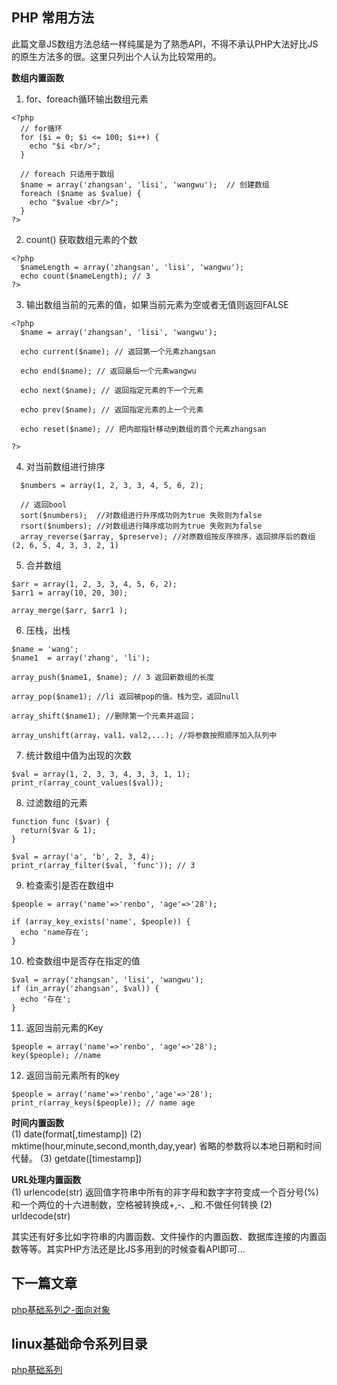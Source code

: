 ## PHP 常用方法

此篇文章JS数组方法总结一样纯属是为了熟悉API，不得不承认PHP大法好比JS的原生方法多的很。这里只列出个人认为比较常用的。<br/>

**数组内置函数**<br/>

1. for、foreach循环输出数组元素<br/>
```
<?php 
  // for循环
  for ($i = 0; $i <= 100; $i++) {
    echo "$i <br/>";
  } 

  // foreach 只适用于数组
  $name = array('zhangsan', 'lisi', 'wangwu');  // 创建数组
  foreach ($name as $value) {
    echo "$value <br/>";
  }
?>
```

2. count() 获取数组元素的个数 <br/>
```
<?php
  $nameLength = array('zhangsan', 'lisi', 'wangwu');
  echo count($nameLength); // 3
?>
```

3. 输出数组当前的元素的值，如果当前元素为空或者无值则返回FALSE <br/>
``` 
<?php
  $name = array('zhangsan', 'lisi', 'wangwu');

  echo current($name); // 返回第一个元素zhangsan 

  echo end($name); // 返回最后一个元素wangwu

  echo next($name); // 返回指定元素的下一个元素

  echo prev($name); // 返回指定元素的上一个元素

  echo reset($name); // 把内部指针移动到数组的首个元素zhangsan

?>
```

4. 对当前数组进行排序<br/>
```
  $numbers = array(1, 2, 3, 3, 4, 5, 6, 2);

  // 返回bool
  sort($numbers);  //对数组进行升序成功则为true 失败则为false
  rsort($numbers); //对数组进行降序成功则为true 失败则为false
  array_reverse($array, $preserve); //对原数组按反序排序，返回排序后的数组(2, 6, 5, 4, 3, 3, 2, 1)
```

5. 合并数组<br/>
```
$arr = array(1, 2, 3, 3, 4, 5, 6, 2);
$arr1 = array(10, 20, 30);

array_merge($arr, $arr1 );
```

6. 压栈，出栈<br/>
```
$name = 'wang';
$name1  = array('zhang', 'li');

array_push($name1, $name); // 3 返回新数组的长度

array_pop($name1); //li 返回被pop的值。栈为空，返回null

array_shift($name1); //删除第一个元素并返回；

array_unshift(array，val1，val2,...); //将参数按照顺序加入队列中
```

7. 统计数组中值为出现的次数<br/>

```
$val = array(1, 2, 3, 3, 4, 3, 3, 1, 1);
print_r(array_count_values($val));
```

8. 过滤数组的元素<br/>
```
function func ($var) {
  return($var & 1);
}

$val = array('a', 'b', 2, 3, 4);
print_r(array_filter($val, 'func')); // 3
```

9. 检查索引是否在数组中<br/>
```
$people = array('name'=>'renbo', 'age'=>'28');

if (array_key_exists('name', $people)) {
  echo 'name存在';
}
```

10. 检查数组中是否存在指定的值<br/>
```
$val = array('zhangsan', 'lisi', 'wangwu');
if (in_array('zhangsan', $val)) {
  echo '存在';
}
```

11. 返回当前元素的Key<br/>
```
$people = array('name'=>'renbo', 'age'=>'28');
key($people); //name
```

12. 返回当前元素所有的key<br/>
```
$people = array('name'=>'renbo','age'=>'28');
print_r(array_keys($people)); // name age
```

**时间内置函数**<br/>
(1) date(format[,timestamp])
(2) mktime(hour,minute,second,month,day,year) 省略的参数将以本地日期和时间代替。
(3) getdate([timestamp]) 

**URL处理内置函数**<br/>
(1) urlencode(str) 返回值字符串中所有的非字母和数字字符变成一个百分号(%) 和一个两位的十六进制数，空格被转换成+,-、_和.不做任何转换
(2) urldecode(str) 



其实还有好多比如字符串的内置函数、文件操作的内置函数、数据库连接的内置函数等等。其实PHP方法还是比JS多用到的时候查看API即可...<br/>


## 下一篇文章
<a href='https://github.com/MarsPen/-notes-summary/blob/master/php/oop.md'>php基础系列之-面向对象</a>

## linux基础命令系列目录
<a href='https://github.com/MarsPen/-notes-summary/blob/master/php/index.md'>php基础系列</a>